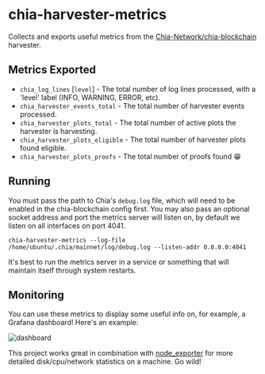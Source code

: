 # chia-harvester-metrics

Collects and exports useful metrics from the [Chia-Network/chia-blockchain](chia-blockchain) harvester.

## Metrics Exported

- `chia_log_lines` [`level`] - The total number of log lines processed, with a 'level' label (INFO, WARNING, ERROR, etc).
- `chia_harvester_events_total` - The total number of harvester events processed.
- `chia_harvester_plots_total` - The total number of active plots the harvester is harvesting.
- `chia_harvester_plots_eligible` - The total number of harvester plots found eligible.
- `chia_harvester_plots_proofs` - The total number of proofs found 😁

## Running

You must pass the path to Chia's `debug.log` file, which will need to be enabled in the chia-blockchain config first. You may also pass an optional socket address and port the metrics server will listen on, by default we listen on all interfaces on port 4041.

```
chia-harvester-metrics --log-file /home/ubuntu/.chia/mainnet/log/debug.log --listen-addr 0.0.0.0:4041
```

It's best to run the metrics server in a service or something that will maintain itself through system restarts.

## Monitoring

You can use these metrics to display some useful info on, for example, a Grafana dashboard! Here's an example:

![dashboard](https://media.discordapp.net/attachments/854064320404127776/862167579187609600/unknown.png?width=1100&height=660)

This project works great in combination with [node_exporter](https://github.com/prometheus/node_exporter) for more detailed disk/cpu/network statistics on a machine. Go wild!

